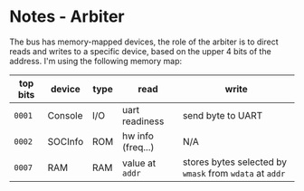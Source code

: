 # Notes - Arbiter

The bus has memory-mapped devices, the role of the arbiter is to direct reads and writes to a specific device, based on the upper 4 bits of the address. I'm using the following memory map:

 top bits | device  | type | read              | write
----------|---------|------|-------------------|---
 `0001`   | Console | I/O  | uart readiness    | send byte to UART
 `0002`   | SOCInfo | ROM  | hw info (freq...) | N/A
 `0007`   | RAM     | RAM  | value at `addr`   | stores bytes selected by `wmask` from `wdata` at `addr`

